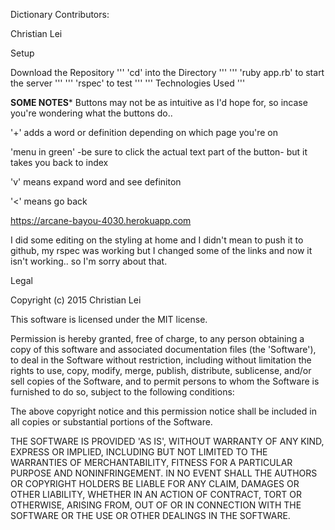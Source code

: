 Dictionary
Contributors:

Christian Lei

Setup

Download the Repository
'''
'cd' into the Directory
'''
'''
'ruby app.rb' to start the server
'''
'''
'rspec' to test
'''
'''
Technologies Used
'''

****SOME NOTES*****
Buttons may not be as intuitive as I'd hope for, so incase you're wondering what the buttons do..

'+' adds a word or definition depending on which page you're on

'menu in green' -be sure to click the actual text part of the button- but it takes you back to index

'v' means expand word and see definiton

'<' means go back

https://arcane-bayou-4030.herokuapp.com

I did some editing on the styling at home and I didn't mean to push it to github, my rspec was working but I changed some of the links and now it isn't working.. so I'm sorry about that. 

Legal

Copyright (c) 2015 Christian Lei

This software is licensed under the MIT license.

Permission is hereby granted, free of charge, to any person obtaining a copy of this software and associated documentation files (the 'Software'), to deal in the Software without restriction, including without limitation the rights to use, copy, modify, merge, publish, distribute, sublicense, and/or sell copies of the Software, and to permit persons to whom the Software is furnished to do so, subject to the following conditions:

The above copyright notice and this permission notice shall be included in all copies or substantial portions of the Software.

THE SOFTWARE IS PROVIDED 'AS IS', WITHOUT WARRANTY OF ANY KIND, EXPRESS OR IMPLIED, INCLUDING BUT NOT LIMITED TO THE WARRANTIES OF MERCHANTABILITY, FITNESS FOR A PARTICULAR PURPOSE AND NONINFRINGEMENT. IN NO EVENT SHALL THE AUTHORS OR COPYRIGHT HOLDERS BE LIABLE FOR ANY CLAIM, DAMAGES OR OTHER LIABILITY, WHETHER IN AN ACTION OF CONTRACT, TORT OR OTHERWISE, ARISING FROM, OUT OF OR IN CONNECTION WITH THE SOFTWARE OR THE USE OR OTHER DEALINGS IN THE SOFTWARE.
